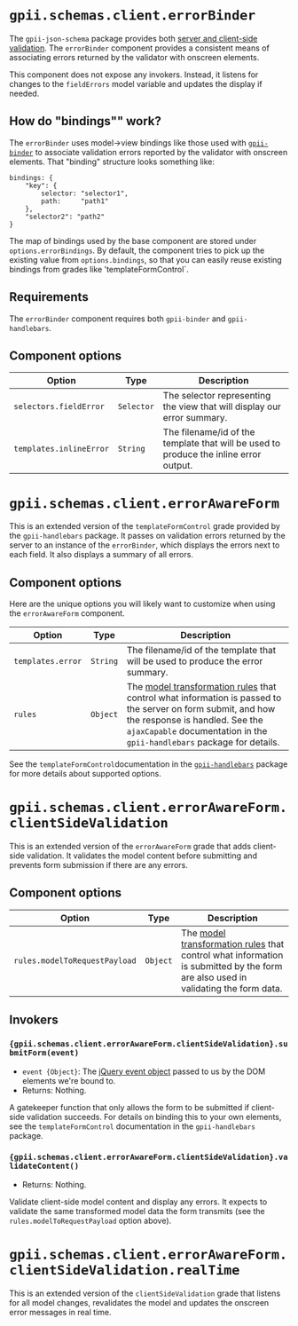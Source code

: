 # `gpii.schemas.client.errorBinder`

The `gpii-json-schema` package provides both [server and client-side validation](validator.md).  The `errorBinder`
component provides a consistent means of associating errors returned by the validator with onscreen elements.

This component does not expose any invokers.  Instead, it listens for changes to the `fieldErrors` model variable and
updates the display if needed.

## How do "bindings"" work?

The `errorBinder` uses model->view bindings like those used with [`gpii-binder`](https://github.com/GPII/gpii-binder) to
associate validation errors reported by the validator with onscreen elements.  That "binding" structure looks something
like:

```
bindings: {
    "key": {
        selector: "selector1",
        path:     "path1"
    },
    "selector2": "path2"
}
```

The map of bindings used by the base component are stored under `options.errorBindings`.  By default, the component
tries to pick up the existing value from `options.bindings`, so that you can easily reuse existing bindings from
grades like 'templateFormControl`.

## Requirements

The `errorBinder` component requires both `gpii-binder` and `gpii-handlebars`.

## Component options


| Option             | Type     | Description |
| ------------------ | -------- | ----------- |
| `selectors.fieldError` | `Selector` | The selector representing the view that will display our error summary. |
| `templates.inlineError` | `String` | The filename/id of the template that will be used to produce the inline error output. |


# `gpii.schemas.client.errorAwareForm`

This is an extended version of the `templateFormControl` grade provided by the `gpii-handlebars` package.
It passes on validation errors returned by the server to an instance of the `errorBinder`, which displays
the errors next to each field.  It also displays a summary of all errors.

## Component options

Here are the unique options you will likely want to customize when using the `errorAwareForm` component.

| Option             | Type     | Description |
| ------------------ | -------- | ----------- |
| `templates.error` | `String` | The filename/id of the template that will be used to produce the error summary. |
| `rules` | `Object` | The [model transformation rules](https://wiki.fluidproject.org/display/docs/fluid.model.transformWithRules) that control what information is passed to the server on form submit, and how the response is handled.  See the `ajaxCapable` documentation in the `gpii-handlebars` package for details. |


See the `templateFormControl`documentation in the [`gpii-handlebars`](https://github.com/GPII/gpii-handlebars) package
for more details about supported options.


# `gpii.schemas.client.errorAwareForm.clientSideValidation`

This is an extended version of the `errorAwareForm` grade that adds client-side validation.  It validates the model
content before submitting and prevents form submission if there are any errors.

## Component options

| Option             | Type     | Description |
| ------------------ | -------- | ----------- |
| `rules.modelToRequestPayload` | `Object` | The [model transformation rules](https://wiki.fluidproject.org/display/docs/fluid.model.transformWithRules) that control what information is submitted by the form are also used in validating the form data. |

## Invokers

### `{gpii.schemas.client.errorAwareForm.clientSideValidation}.submitForm(event)`
* `event {Object}`: The [jQuery event object](http://api.jquery.com/Types/#Event) passed to us by the DOM elements we're bound to.
* Returns: Nothing.

A gatekeeper function that only allows the form to be submitted if client-side validation succeeds.  For details on
binding this to your own elements, see the `templateFormControl` documentation in the `gpii-handlebars` package.

### `{gpii.schemas.client.errorAwareForm.clientSideValidation}.validateContent()`
* Returns: Nothing.

Validate client-side model content and display any errors.  It expects to validate the same transformed model data the
form transmits (see the `rules.modelToRequestPayload` option above).

# `gpii.schemas.client.errorAwareForm.clientSideValidation.realTime`

This is an extended version of the `clientSideValidation` grade that listens for all model changes, revalidates the
model and updates the onscreen error messages in real time.

